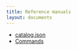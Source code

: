 ```yaml
---
title: Reference manuals
layout: documents
---
```


 * [catalog.json](catalog/)
 * [Commands](commands/)
